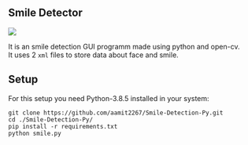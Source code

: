 ## Smile Detector

<img src="https://img.shields.io/badge/Python-100%25-green.svg">

It is an smile detection GUI programm made using python and open-cv.
<br> 
It uses 2 `xml` files to store data about face and smile. 

## Setup
For this setup you need Python-3.8.5 installed in your system:
```
git clone https://github.com/aamit2267/Smile-Detection-Py.git
cd ./Smile-Detection-Py/
pip install -r requirements.txt
python smile.py
```
